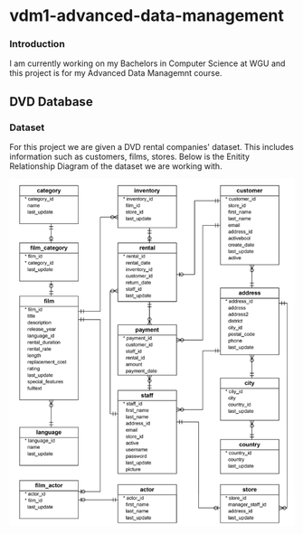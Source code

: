 # vdm1-advanced-data-management

### Introduction

I am currently working on my Bachelors in Computer Science at WGU and this project is for my Advanced Data Managemnt course. 

## DVD Database

### Dataset

For this project we are given a DVD rental companies' dataset. This includes information such as customers, films, stores. Below is the Enitity Relationship Diagram of the dataset we are working with. 

![](images/erd.png)
